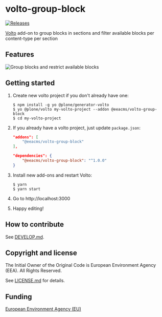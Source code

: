 # volto-group-block
[![Releases](https://img.shields.io/github/v/release/eea/volto-group-block)](https://github.com/eea/volto-group-block/releases)

[Volto](https://github.com/plone/volto) add-on to group blocks in sections and filter available blocks per content-type per section

## Features

![Group blocks and restrict available blocks](https://github.com/eea/volto-group-block/raw/docs/docs/volto-group-block.gif)


## Getting started

1. Create new volto project if you don't already have one:
    ```
    $ npm install -g yo @plone/generator-volto
    $ yo @plone/volto my-volto-project --addon @eeacms/volto-group-block
    $ cd my-volto-project
    ```

1. If you already have a volto project, just update `package.json`:
    ``` JSON
    "addons": [
        "@eeacms/volto-group-block"
    ],

    "dependencies": {
        "@eeacms/volto-group-block": "^1.0.0"
    }
    ```

1. Install new add-ons and restart Volto:
    ```
    $ yarn
    $ yarn start
    ```

1. Go to http://localhost:3000

1. Happy editing!

## How to contribute

See [DEVELOP.md](https://github.com/eea/volto-group-block/blob/master/DEVELOP.md).

## Copyright and license

The Initial Owner of the Original Code is European Environment Agency (EEA).
All Rights Reserved.

See [LICENSE.md](https://github.com/eea/volto-group-block/blob/master/LICENSE.md) for details.

## Funding

[European Environment Agency (EU)](http://eea.europa.eu)

